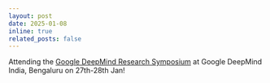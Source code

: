 ```yaml
---
layout: post
date: 2025-01-08
inline: true
related_posts: false
---
```


Attending the [Google DeepMind Research Symposium](https://rsvp.withgoogle.com/events/researchsymposium25) at Google DeepMind India, Bengaluru on 27th-28th Jan!

